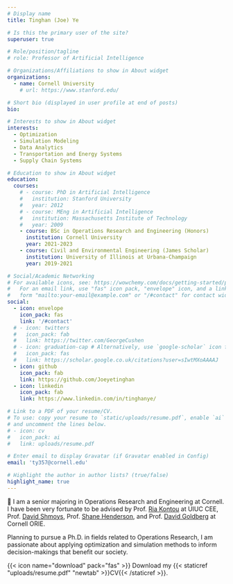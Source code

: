 ```yaml
---
# Display name
title: Tinghan (Joe) Ye

# Is this the primary user of the site?
superuser: true

# Role/position/tagline
# role: Professor of Artificial Intelligence

# Organizations/Affiliations to show in About widget
organizations:
  - name: Cornell University
    # url: https://www.stanford.edu/

# Short bio (displayed in user profile at end of posts)
bio: 

# Interests to show in About widget
interests:
  - Optimization
  - Simulation Modeling
  - Data Analytics
  - Transportation and Energy Systems
  - Supply Chain Systems

# Education to show in About widget
education:
  courses:
    # - course: PhD in Artificial Intelligence
    #   institution: Stanford University
    #   year: 2012
    # - course: MEng in Artificial Intelligence
    #   institution: Massachusetts Institute of Technology
    #   year: 2009
    - course: BSc in Operations Research and Engineering (Honors)
      institution: Cornell University
      year: 2021-2023
    - course: Civil and Environmental Engineering (James Scholar)
      institution: University of Illinois at Urbana-Champaign
      year: 2019-2021

# Social/Academic Networking
# For available icons, see: https://wowchemy.com/docs/getting-started/page-builder/#icons
#   For an email link, use "fas" icon pack, "envelope" icon, and a link in the
#   form "mailto:your-email@example.com" or "/#contact" for contact widget.
social:
  - icon: envelope
    icon_pack: fas
    link: '/#contact'
  # - icon: twitters
  #   icon_pack: fab
  #   link: https://twitter.com/GeorgeCushen
  # - icon: graduation-cap # Alternatively, use `google-scholar` icon from `ai` icon pack
  #   icon_pack: fas
  #   link: https://scholar.google.co.uk/citations?user=sIwtMXoAAAAJ
  - icon: github
    icon_pack: fab
    link: https://github.com/Joeyetinghan
  - icon: linkedin
    icon_pack: fab
    link: https://www.linkedin.com/in/tinghanye/

# Link to a PDF of your resume/CV.
# To use: copy your resume to `static/uploads/resume.pdf`, enable `ai` icons in `params.toml`,
# and uncomment the lines below.
# - icon: cv
#   icon_pack: ai
#   link: uploads/resume.pdf

# Enter email to display Gravatar (if Gravatar enabled in Config)
email: 'ty357@cornell.edu'

# Highlight the author in author lists? (true/false)
highlight_name: true
---
```


👋 I am a senior majoring in Operations Research and Engineering at Cornell. I have been very fortunate to be advised by Prof. [Ria Kontou](https://publish.illinois.edu/kontou/) at UIUC CEE, Prof. [David Shmoys](https://people.orie.cornell.edu/shmoys/), Prof. [Shane Henderson](https://www.orie.cornell.edu/faculty-directory/shane-g-henderson), and Prof. [David Goldberg](https://www.engineering.cornell.edu/faculty-directory/david-alan-goldberg) at Cornell ORIE.

Planning to pursue a Ph.D. in fields related to Operations Research, I am passionate about applying optimization and simulation methods to inform decision-makings that benefit our society.

{{< icon name="download" pack="fas" >}} Download my {{< staticref "uploads/resume.pdf" "newtab" >}}CV{{< /staticref >}}.
